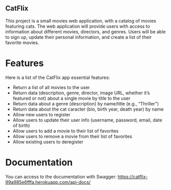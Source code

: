 ## CatFlix

This project is a small movies web application, with a catalog of movies featuring cats.
The web application will provide users with access to information about different movies, directors, and genres. Users will be able to sign up, update their personal information, and create a list of their favorite movies.

# Features
Here is a list of the CatFlix app essential features:

- Return a list of all movies to the user
- Return data (description, genre, director, image URL, whether it’s featured or not) about a single movie by title to the user
- Return data about a genre (description) by name/title (e.g., “Thriller”)
- Return data about the cat caracter (bio, birth year, death year) by name
- Allow new users to register
- Allow users to update their user info (username, password, email, date of birth)
- Allow users to add a movie to their list of favorites
- Allow users to remove a movie from their list of favorites
- Allow existing users to deregister

# Documentation

You can access to the documentation with Swagger: https://catflix-99a985e6fffa.herokuapp.com/api-docs/

